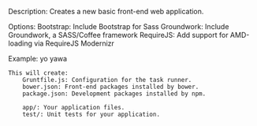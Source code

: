 Description:
    Creates a new basic front-end web application.

Options:
    Bootstrap: Include Bootstrap for Sass
    Groundwork: Include Groundwork, a SASS/Coffee framework
    RequireJS: Add support for AMD-loading via RequireJS
    Modernizr


Example:
    yo yawa

    This will create:
        Gruntfile.js: Configuration for the task runner.
        bower.json: Front-end packages installed by bower.
        package.json: Development packages installed by npm.

        app/: Your application files.
        test/: Unit tests for your application.
